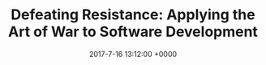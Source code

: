 ---
layout: post
title:  "Defeating Resistance: Applying the Art of War to Software Development"
date: 2017-7-16 13:12:00 +0000
categories: Development
---